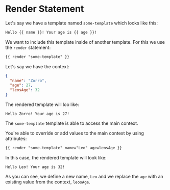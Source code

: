 # Render Statement

Let's say we have a template named `some-template` which looks like this:

```html
Hello {{ name }}! Your age is {{ age }}!
```

We want to include this template inside of another template. For this we use the `render` statement:

```html
{{ render "some-template" }}
```

Let's say we have the context:
```json
{
  "name": "Zorro",
  "age": 27,
  "leosAge": 32
}
```

The rendered template will loo like:

```
Hello Zorro! Your age is 27!
```

The `some-template` template is able to access the main context.

You're able to override or add values to the main context by using attributes:

```html
{{ render "some-template" name="Leo" age=leosAge }}
```

In this case, the rendered template will look like:

```
Hello Leo! Your age is 32!
```

As you can see, we define a new name, `Leo` and we replace the `age` with an existing value from the context, `leosAge`.

